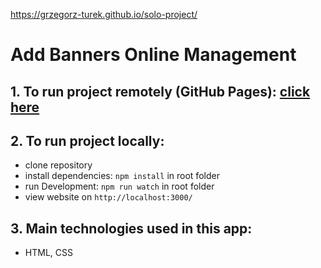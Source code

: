 https://grzegorz-turek.github.io/solo-project/

# Add Banners Online Management

## 1. To run project remotely (GitHub Pages): [ click here](https://grzegorz-turek.github.io/solo-project/)

## 2. To run project locally:
- clone repository
- install dependencies: ```npm install``` in root folder
- run Development: ```npm run watch``` in root folder
- view website on ```http://localhost:3000/```

## 3. Main technologies used in this app:
- HTML, CSS
